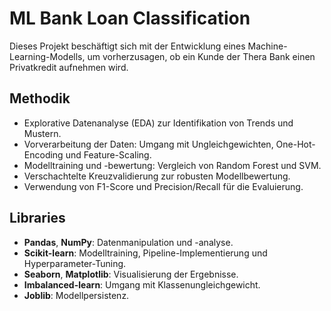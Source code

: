 # ML Bank Loan Classification

Dieses Projekt beschäftigt sich mit der Entwicklung eines Machine-Learning-Modells, um vorherzusagen, ob ein Kunde der Thera Bank einen Privatkredit aufnehmen wird. 

## Methodik
- Explorative Datenanalyse (EDA) zur Identifikation von Trends und Mustern.
- Vorverarbeitung der Daten: Umgang mit Ungleichgewichten, One-Hot-Encoding und Feature-Scaling.
- Modelltraining und -bewertung: Vergleich von Random Forest und SVM.
- Verschachtelte Kreuzvalidierung zur robusten Modellbewertung.
- Verwendung von F1-Score und Precision/Recall für die Evaluierung.

## Libraries
- **Pandas**, **NumPy**: Datenmanipulation und -analyse.
- **Scikit-learn**: Modelltraining, Pipeline-Implementierung und Hyperparameter-Tuning.
- **Seaborn**, **Matplotlib**: Visualisierung der Ergebnisse.
- **Imbalanced-learn**: Umgang mit Klassenungleichgewicht.
- **Joblib**: Modellpersistenz.
